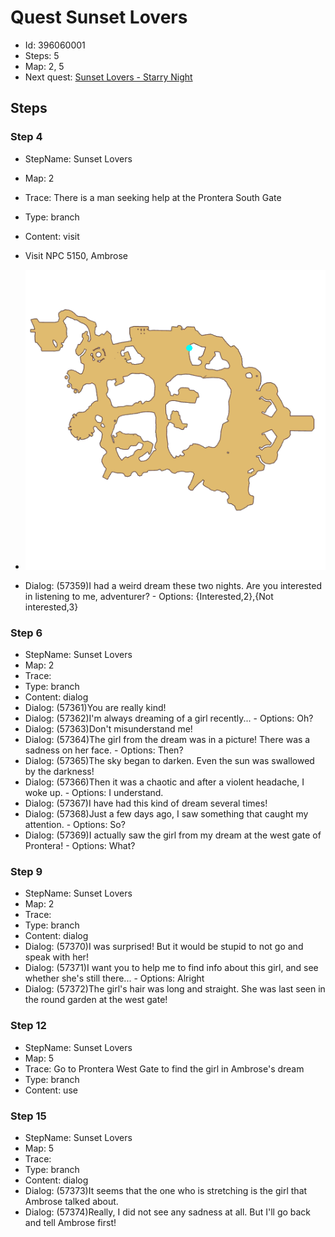 # Quest Sunset Lovers

- Id: 396060001
- Steps: 5
- Map: 2, 5
- Next quest: [Sunset Lovers - Starry Night](396060002.md)

## Steps

### Step 4
- StepName:  Sunset Lovers
- Map:  2
- Trace:  There is a man seeking help at the Prontera South Gate
- Type:  branch
- Content:  visit
- Visit NPC 5150, Ambrose

- ![images/396060001_4.png](images/396060001_4.png)
- Dialog: (57359)I had a weird dream these two nights. Are you interested in listening to me, adventurer? - Options: {Interested,2},{Not interested,3}


### Step 6
- StepName:  Sunset Lovers
- Map:  2
- Trace:  
- Type:  branch
- Content:  dialog
- Dialog: (57361)You are really kind!
- Dialog: (57362)I'm always dreaming of a girl recently...  - Options: Oh?
- Dialog: (57363)Don't misunderstand me!
- Dialog: (57364)The girl from the dream was in a picture! There was a sadness on her face. - Options: Then?
- Dialog: (57365)The sky began to darken. Even the sun was swallowed by the darkness!
- Dialog: (57366)Then it was a chaotic and after a violent headache, I woke up. - Options: I understand.
- Dialog: (57367)I have had this kind of dream several times!
- Dialog: (57368)Just a few days ago, I saw something that caught my attention. - Options: So?
- Dialog: (57369)I actually saw the girl from my dream at the west gate of Prontera! - Options: What?


### Step 9
- StepName:  Sunset Lovers
- Map:  2
- Trace:  
- Type:  branch
- Content:  dialog
- Dialog: (57370)I was surprised! But it would be stupid to not go and speak with her!
- Dialog: (57371)I want you to help me to find info about this girl, and see whether she's still there...  - Options: Alright
- Dialog: (57372)The girl's hair was long and straight. She was last seen in the round garden at the west gate!


### Step 12
- StepName:  Sunset Lovers
- Map:  5
- Trace:  Go to Prontera West Gate to find the girl in Ambrose's dream
- Type:  branch
- Content:  use


### Step 15
- StepName:  Sunset Lovers
- Map:  5
- Trace:  
- Type:  branch
- Content:  dialog
- Dialog: (57373)It seems that the one who is stretching is the girl that Ambrose talked about.
- Dialog: (57374)Really, I did not see any sadness at all. But I'll go back and tell Ambrose first!


